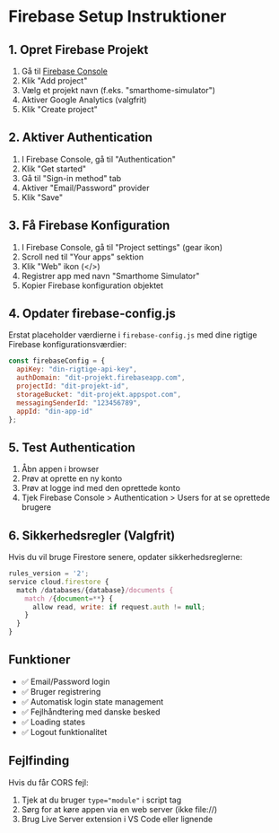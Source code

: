 # Firebase Setup Instruktioner

## 1. Opret Firebase Projekt

1. Gå til [Firebase Console](https://console.firebase.google.com/)
2. Klik "Add project"
3. Vælg et projekt navn (f.eks. "smarthome-simulator")
4. Aktiver Google Analytics (valgfrit)
5. Klik "Create project"

## 2. Aktiver Authentication

1. I Firebase Console, gå til "Authentication"
2. Klik "Get started"
3. Gå til "Sign-in method" tab
4. Aktiver "Email/Password" provider
5. Klik "Save"

## 3. Få Firebase Konfiguration

1. I Firebase Console, gå til "Project settings" (gear ikon)
2. Scroll ned til "Your apps" sektion
3. Klik "Web" ikon (</>)
4. Registrer app med navn "Smarthome Simulator"
5. Kopier Firebase konfiguration objektet

## 4. Opdater firebase-config.js

Erstat placeholder værdierne i `firebase-config.js` med dine rigtige Firebase konfigurationsværdier:

```javascript
const firebaseConfig = {
  apiKey: "din-rigtige-api-key",
  authDomain: "dit-projekt.firebaseapp.com",
  projectId: "dit-projekt-id",
  storageBucket: "dit-projekt.appspot.com",
  messagingSenderId: "123456789",
  appId: "din-app-id"
};
```

## 5. Test Authentication

1. Åbn appen i browser
2. Prøv at oprette en ny konto
3. Prøv at logge ind med den oprettede konto
4. Tjek Firebase Console > Authentication > Users for at se oprettede brugere

## 6. Sikkerhedsregler (Valgfrit)

Hvis du vil bruge Firestore senere, opdater sikkerhedsreglerne:

```javascript
rules_version = '2';
service cloud.firestore {
  match /databases/{database}/documents {
    match /{document=**} {
      allow read, write: if request.auth != null;
    }
  }
}
```

## Funktioner

- ✅ Email/Password login
- ✅ Bruger registrering
- ✅ Automatisk login state management
- ✅ Fejlhåndtering med danske besked
- ✅ Loading states
- ✅ Logout funktionalitet

## Fejlfinding

Hvis du får CORS fejl:
1. Tjek at du bruger `type="module"` i script tag
2. Sørg for at køre appen via en web server (ikke file://)
3. Brug Live Server extension i VS Code eller lignende

